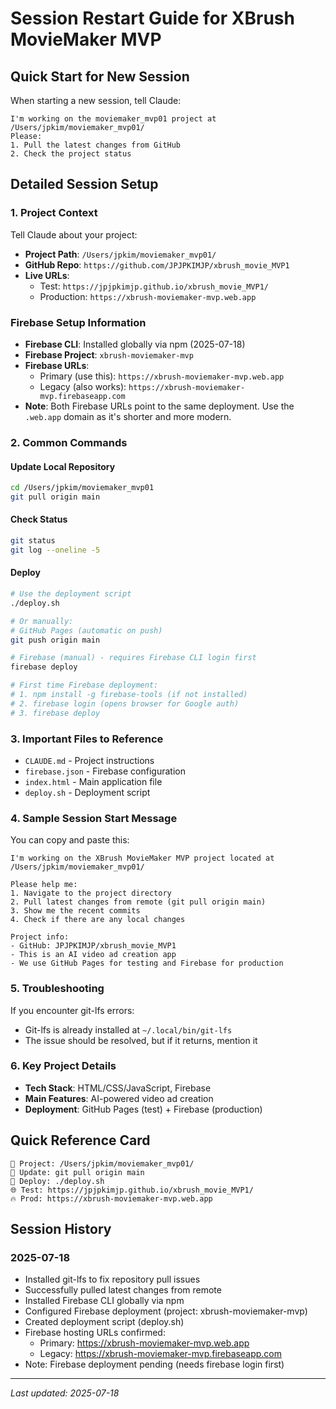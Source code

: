 # Session Restart Guide for XBrush MovieMaker MVP

## Quick Start for New Session

When starting a new session, tell Claude:

```
I'm working on the moviemaker_mvp01 project at /Users/jpkim/moviemaker_mvp01/
Please:
1. Pull the latest changes from GitHub
2. Check the project status
```

## Detailed Session Setup

### 1. Project Context
Tell Claude about your project:
- **Project Path**: `/Users/jpkim/moviemaker_mvp01/`
- **GitHub Repo**: `https://github.com/JPJPKIMJP/xbrush_movie_MVP1`
- **Live URLs**: 
  - Test: `https://jpjpkimjp.github.io/xbrush_movie_MVP1/`
  - Production: `https://xbrush-moviemaker-mvp.web.app`

### Firebase Setup Information
- **Firebase CLI**: Installed globally via npm (2025-07-18)
- **Firebase Project**: `xbrush-moviemaker-mvp`
- **Firebase URLs**: 
  - Primary (use this): `https://xbrush-moviemaker-mvp.web.app`
  - Legacy (also works): `https://xbrush-moviemaker-mvp.firebaseapp.com`
- **Note**: Both Firebase URLs point to the same deployment. Use the `.web.app` domain as it's shorter and more modern.

### 2. Common Commands

#### Update Local Repository
```bash
cd /Users/jpkim/moviemaker_mvp01
git pull origin main
```

#### Check Status
```bash
git status
git log --oneline -5
```

#### Deploy
```bash
# Use the deployment script
./deploy.sh

# Or manually:
# GitHub Pages (automatic on push)
git push origin main

# Firebase (manual) - requires Firebase CLI login first
firebase deploy

# First time Firebase deployment:
# 1. npm install -g firebase-tools (if not installed)
# 2. firebase login (opens browser for Google auth)
# 3. firebase deploy
```

### 3. Important Files to Reference
- `CLAUDE.md` - Project instructions
- `firebase.json` - Firebase configuration
- `index.html` - Main application file
- `deploy.sh` - Deployment script

### 4. Sample Session Start Message

You can copy and paste this:

```
I'm working on the XBrush MovieMaker MVP project located at /Users/jpkim/moviemaker_mvp01/

Please help me:
1. Navigate to the project directory
2. Pull latest changes from remote (git pull origin main)
3. Show me the recent commits
4. Check if there are any local changes

Project info:
- GitHub: JPJPKIMJP/xbrush_movie_MVP1
- This is an AI video ad creation app
- We use GitHub Pages for testing and Firebase for production
```

### 5. Troubleshooting

If you encounter git-lfs errors:
- Git-lfs is already installed at `~/.local/bin/git-lfs`
- The issue should be resolved, but if it returns, mention it

### 6. Key Project Details
- **Tech Stack**: HTML/CSS/JavaScript, Firebase
- **Main Features**: AI-powered video ad creation
- **Deployment**: GitHub Pages (test) + Firebase (production)

## Quick Reference Card

```
📁 Project: /Users/jpkim/moviemaker_mvp01/
🔄 Update: git pull origin main  
🚀 Deploy: ./deploy.sh
🌐 Test: https://jpjpkimjp.github.io/xbrush_movie_MVP1/
🔥 Prod: https://xbrush-moviemaker-mvp.web.app
```

## Session History

### 2025-07-18
- Installed git-lfs to fix repository pull issues
- Successfully pulled latest changes from remote
- Installed Firebase CLI globally via npm
- Configured Firebase deployment (project: xbrush-moviemaker-mvp)
- Created deployment script (deploy.sh)
- Firebase hosting URLs confirmed:
  - Primary: https://xbrush-moviemaker-mvp.web.app
  - Legacy: https://xbrush-moviemaker-mvp.firebaseapp.com
- Note: Firebase deployment pending (needs firebase login first)

---
*Last updated: 2025-07-18*